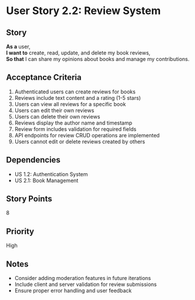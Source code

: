 # User Story 2.2: Review System

## Story
**As a** user,  
**I want to** create, read, update, and delete my book reviews,  
**So that** I can share my opinions about books and manage my contributions.

## Acceptance Criteria
1. Authenticated users can create reviews for books
2. Reviews include text content and a rating (1-5 stars)
3. Users can view all reviews for a specific book
4. Users can edit their own reviews
5. Users can delete their own reviews
6. Reviews display the author name and timestamp
7. Review form includes validation for required fields
8. API endpoints for review CRUD operations are implemented
9. Users cannot edit or delete reviews created by others

## Dependencies
- US 1.2: Authentication System
- US 2.1: Book Management

## Story Points
8

## Priority
High

## Notes
- Consider adding moderation features in future iterations
- Include client and server validation for review submissions
- Ensure proper error handling and user feedback
